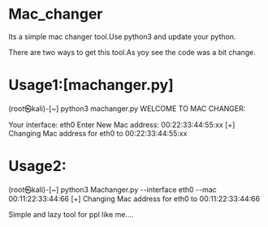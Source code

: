 # Mac_changer

Its a simple mac changer tool.Use python3 and update your python.

There are two ways to get this tool.As yoy see the code was a bit change.

Usage1:[machanger.py]
=====================

(root㉿kali)-[~] python3 machanger.py
   WELCOME TO MAC CHANGER:
   
   Your interface: eth0
   Enter New Mac address: 00:22:33:44:55:xx
   [+] Changing Mac address for eth0 to 00:22:33:44:55:xx
 
 
Usage2:
=============

(root㉿kali)-[~] python3 Machanger.py --interface eth0 --mac 00:11:22:33:44:66
[+] Changing Mac address for eth0 to 00:11:22:33:44:66


Simple and lazy tool for ppl like me....
